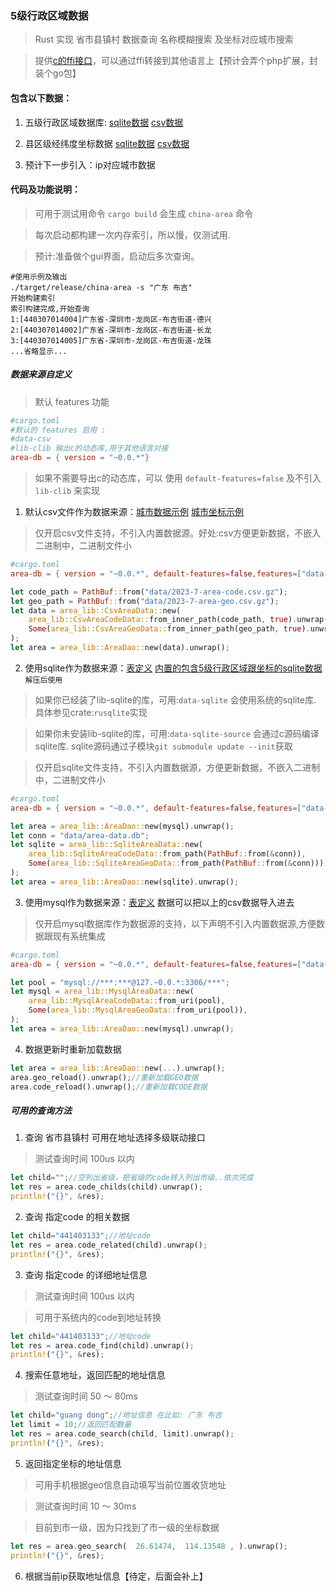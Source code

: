 
### 5级行政区域数据

> Rust 实现 省市县镇村 数据查询 名称模糊搜索 及坐标对应城市搜索

> 提供[c的ffi接口](c_dome/main.c)，可以通过ffi转接到其他语言上【预计会弄个php扩展，封装个go包】

#### 包含以下数据：

1. 五级行政区域数据库: [sqlite数据](data/area-data-sqlite.7z) [csv数据](data/2023-7-area-code.csv.gz)

2. 县区级经纬度坐标数据 [sqlite数据](data/area-data-sqlite.7z) [csv数据](data/2023-7-area-geo.csv.gz)

3. 预计下一步引入：ip对应城市数据


#### 代码及功能说明：

> 可用于测试用命令 `cargo build` 会生成 `china-area` 命令

> 每次启动都构建一次内存索引，所以慢，仅测试用.

> 预计:准备做个gui界面，启动后多次查询。

```
#使用示例及输出
./target/release/china-area -s "广东 布吉"
开始构建索引
索引构建完成,开始查询
1:[440307014004]广东省-深圳市-龙岗区-布吉街道-德兴
2:[440307014002]广东省-深圳市-龙岗区-布吉街道-长龙
3:[440307014005]广东省-深圳市-龙岗区-布吉街道-龙珠
...省略显示...
```

##### 数据来源自定义

> 默认 features 功能

```toml
#cargo.toml
#默认的 features 启用 :
#data-csv 
#lib-clib 输出c的动态库,用于其他语言对接
area-db = { version = "~0.0.*"}
```

> 如果不需要导出c的动态库，可以 使用 `default-features=false` 及不引入 `lib-clib` 来实现 


1. 默认csv文件作为数据来源：[城市数据示例](data/2023-7-area-code.csv.gz) [城市坐标示例](data/2023-7-area-geo.csv.gz) 

> 仅开启csv文件支持，不引入内置数据源。好处:csv方便更新数据，不嵌入二进制中，二进制文件小

```toml
#cargo.toml
area-db = { version = "~0.0.*", default-features=false,features=["data-csv"]}
```

```rust
let code_path = PathBuf::from("data/2023-7-area-code.csv.gz");
let geo_path = PathBuf::from("data/2023-7-area-geo.csv.gz");
let data = area_lib::CsvAreaData::new(
    area_lib::CsvAreaCodeData::from_inner_path(code_path, true).unwrap(),
    Some(area_lib::CsvAreaGeoData::from_inner_path(geo_path, true).unwrap()),
);
let area = area_lib::AreaDao::new(data).unwrap();
```

2. 使用sqlite作为数据来源：[表定义](data/sqlite-table.sql) [内置的包含5级行政区域跟坐标的sqlite数据](data/area-data-sqlite.7z) `解压后使用`

> 如果你已经装了lib-sqlite的库，可用:`data-sqlite` 会使用系统的sqlite库. 具体参见crate:`rusqlite`实现

> 如果你未安装lib-sqlite的库，可用:`data-sqlite-source` 会通过c源码编译sqlite库. sqlite源码通过子模块`git submodule update --init`获取

> 仅开启sqlite文件支持，不引入内置数据源，方便更新数据，不嵌入二进制中，二进制文件小

```toml
#cargo.toml
area-db = { version = "~0.0.*", default-features=false,features=["data-sqlite-source"]}
```

```rust
let area = area_lib::AreaDao::new(mysql).unwrap();
let conn = "data/area-data.db";
let sqlite = area_lib::SqliteAreaData::new(
    area_lib::SqliteAreaCodeData::from_path(PathBuf::from(&conn)),
    Some(area_lib::SqliteAreaGeoData::from_path(PathBuf::from(&conn))),
);
let area = area_lib::AreaDao::new(sqlite).unwrap();
```

3. 使用mysql作为数据来源：[表定义](data/mysql-table.sql) 数据可以把以上的csv数据导入进去

> 仅开启mysql数据库作为数据源的支持，以下声明不引入内置数据源,方便数据跟现有系统集成

```toml
#cargo.toml
area-db = { version = "~0.0.*", default-features=false,features=["data-mysql"]}
```

```rust
let pool = "mysql://***:***@127.~0.0.*:3306/***";
let mysql = area_lib::MysqlAreaData::new(
    area_lib::MysqlAreaCodeData::from_uri(pool),
    Some(area_lib::MysqlAreaGeoData::from_uri(pool)),
);
let area = area_lib::AreaDao::new(mysql).unwrap();
```



4. 数据更新时重新加载数据

```rust
let area = area_lib::AreaDao::new(...).unwrap();
area.geo_reload().unwrap();//重新加载GEO数据
area.code_reload().unwrap();//重新加载CODE数据
```


##### 可用的查询方法

1. 查询 省市县镇村 可用在地址选择多级联动接口

>  测试查询时间 100us 以内

```rust
let child="";//空列出省级，把省级的code转入列出市级..依次完成
let res = area.code_childs(child).unwrap();
println!("{}", &res);
```

2. 查询 指定code 的相关数据

```rust
let child="441403133";//地址code
let res = area.code_related(child).unwrap();
println!("{}", &res);
```

3. 查询 指定code 的详细地址信息

>  测试查询时间 100us 以内

> 可用于系统内的code到地址转换

```rust
let child="441403133";//地址code
let res = area.code_find(child).unwrap();
println!("{}", &res);
```

4. 搜索任意地址，返回匹配的地址信息

> 测试查询时间 50 ～ 80ms 

```rust
let child="guang dong";//地址信息 在比如: 广东 布吉
let limit = 10;//返回匹配数量
let res = area.code_search(child, limit).unwrap();
println!("{}", &res);
```

5. 返回指定坐标的地址信息

> 可用手机根据geo信息自动填写当前位置收货地址

> 测试查询时间 10 ～ 30ms 

> 目前到市一级，因为只找到了市一级的坐标数据

```rust
let res = area.geo_search(  26.61474,  114.13548 , ).unwrap();
println!("{}", &res);
```

6. 根据当前ip获取地址信息【待定，后面会补上】
